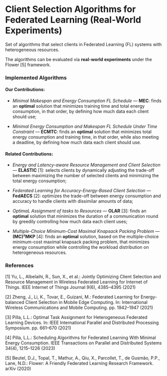 # Client Selection Algorithms for Federated Learning (Real-World Experiments)

Set of algorithms that select clients in Federated Learning (FL) systems with heterogeneous resources.

The algorithms can be evaluated via **real-world experiments** under the Flower [5] framework.

### Implemented Algorithms

#### Our Contributions:

- *Minimal Makespan and Energy Consumption FL Schedule* — **MEC**: finds an **optimal** solution that minimizes training time and total energy consumption, in that order, by defining how much data each client should use;


- *Minimal Energy Consumption and Makespan FL Schedule Under Time Constraint* — **ECMTC**: finds an **optimal** solution that minimizes total energy consumption and training time, in that order, while also meeting a deadline, by defining how much data each client should use.

#### Related Contributions:

- *Energy and Latency-aware Resource Management and Client Selection* — **ELASTIC** [1]: selects clients by dynamically adjusting the trade-off between maximizing the number of selected clients and minimizing the total energy consumption;


- *Federated Learning for Accuracy-Energy-Based Client Selection* — **FedAECS** [2]: optimizes the trade-off between energy consumption and accuracy to handle clients with dissimilar amounts of data;


- *OptimaL Assignment of tasks to Resources* — **OLAR** [3]: finds an **optimal** solution that minimizes the duration of a communication round by greedily controlling how much data each client uses;


- *Multiple-Choice Minimum-Cost Maximal Knapsack Packing Problem* — **(MC)²MKP** [4]: finds an **optimal** solution, based on the multiple-choice minimum-cost maximal knapsack packing problem, that minimizes energy consumption while controlling the workload distribution on heterogeneous resources.


### References

[1] Yu, L., Albelaihi, R., Sun, X., et al.: Jointly Optimizing Client Selection and Resource Management in Wireless Federated Learning for Internet of Things. IEEE Internet of Things Journal 9(6), 4385–4395 (2021)

[2] Zheng, J., Li, K., Tovar, E., Guizani, M.: Federated Learning for Energy-balanced Client Selection in Mobile Edge Computing. In: International Wireless Communications and Mobile Computing. pp. 1942–1947 (2021)

[3] Pilla, L.L.: Optimal Task Assignment for Heterogeneous Federated Learning Devices. In: IEEE International Parallel and Distributed Processing Symposium. pp. 661–670 (2021)

[4] Pilla, L.L.: Scheduling Algorithms for Federated Learning With Minimal Energy Consumption. IEEE Transactions on Parallel and Distributed Systems 34(4), 1215–1226 (2023)

[5] Beutel, D.J., Topal, T., Mathur, A., Qiu, X., Parcollet, T., de Gusmão, P.P., Lane, N.D.: Flower: A Friendly Federated Learning Research Framework. arXiv (2020)
